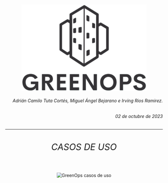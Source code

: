<p align="center">
  <img src="https://github.com/CaMiLoTuTa/GreenOps/blob/main/img/iconos/bannerNegro.png?raw=true" alt="GreenOps Logo" width="400"/>
</p>

<h6 align="right">Adrián Camilo Tuta Cortés, Miguel Ángel Bejarano e Irving Rios Ramirez.</h6>
<h6 align="right">02 de octubre de 2023</h6>

---

# <center> <h6>CASOS DE USO</h6></center>

<p align="center">
  <img src="https://github.com/CaMiLoTuTa/GreenOps/blob/main/img\ilustraciones\CasosDeUsoGreenOps.png?raw=true" alt="GreenOps casos de uso"/>
</p>
